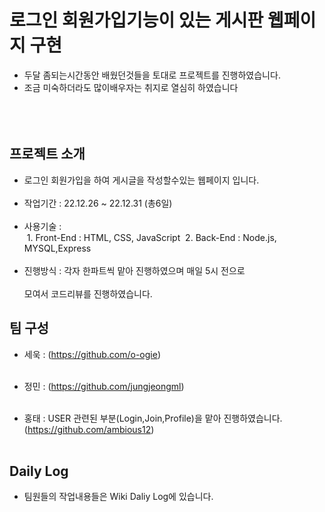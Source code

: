 # 로그인 회원가입기능이 있는 게시판 웹페이지 구현

- 두달 좀되는시간동안 배웠던것들을 토대로 프로젝트를 진행하였습니다.<br>
- 조금 미숙하더라도 많이배우자는 취지로 열심히 하였습니다<br><br><br><br>

## 프로젝트 소개

- 로그인 회원가입을 하여 게시글을 작성할수있는 웹페이지 입니다.<br><br>
- 작업기간 : 22.12.26 ~ 22.12.31 (총6일)<br><br>
- 사용기술 : <br>
&nbsp;1. Front-End : HTML, CSS, JavaScript
&nbsp;2. Back-End : Node.js, MYSQL,Express<br><br>
- 진행방식 : 각자 한파트씩 맡아 진행하였으며 매일 5시 전으로 <br><br>
모여서 코드리뷰를 진행하였습니다. 


## 팀 구성 

- 세욱 : (https://github.com/o-ogie)<br><br>

- 정민 : (https://github.com/jungjeongml)<br><br>

- 홍태 : USER 관련된 부분(Login,Join,Profile)을 맡아 진행하였습니다. (https://github.com/ambious12)<br><br>


## Daily Log

- 팀원들의 작업내용들은 Wiki Daliy Log에 있습니다.

